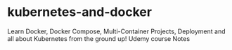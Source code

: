 # kubernetes-and-docker
Learn Docker, Docker Compose, Multi-Container Projects, Deployment and all about Kubernetes from the ground up! Udemy course Notes
